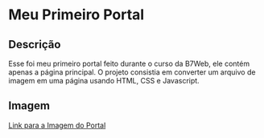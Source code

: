 # Meu Primeiro Portal
## Descrição
Esse foi meu primeiro portal feito durante o curso da B7Web, ele contém apenas a página principal.
O projeto consistia em converter um arquivo de imagem em uma página usando HTML, CSS e Javascript.

## Imagem

[Link para a Imagem do Portal](https://github.com/felipe-dmb/html-portal/portal.jpg)
